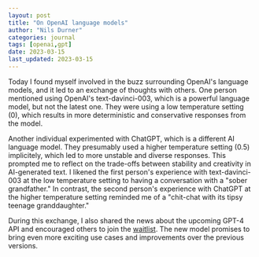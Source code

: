 ```yaml
---
layout: post
title: "On OpenAI language models"
author: "Nils Durner"
categories: journal
tags: [openai,gpt]
date: 2023-03-15
last_updated: 2023-03-15
---
```


Today I found myself involved in the buzz surrounding OpenAI's language models, and it led to an exchange of thoughts with others. One person mentioned using OpenAI's text-davinci-003, which is a powerful language model, but not the latest one. They were using a low temperature setting (0), which results in more deterministic and conservative responses from the model.

Another individual experimented with ChatGPT, which is a different AI language model. They presumably used a higher temperature setting (0.5) implicitely, which led to more unstable and diverse responses. This prompted me to reflect on the trade-offs between stability and creativity in AI-generated text. I likened the first person's experience with text-davinci-003 at the low temperature setting to having a conversation with a "sober grandfather." In contrast, the second person's experience with ChatGPT at the higher temperature setting reminded me of a "chit-chat with its tipsy teenage granddaughter."

During this exchange, I also shared the news about the upcoming GPT-4 API and encouraged others to join the [waitlist](https://openai.com/waitlist/gpt-4-api). The new model promises to bring even more exciting use cases and improvements over the previous versions.